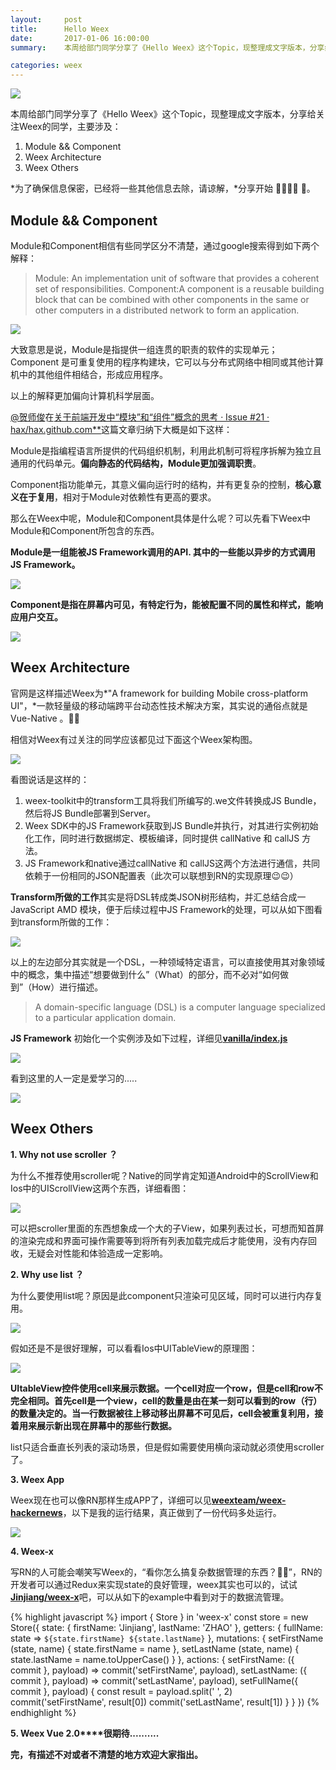 ```yaml
---
layout:     post
title:      Hello Weex
date:       2017-01-06 16:00:00
summary:    本周给部门同学分享了《Hello Weex》这个Topic，现整理成文字版本，分享给关注Weex的同学，主要涉及:Module && Component、Weex Architecture、 Weex Others。

categories: weex
---
```


![](http://img.alicdn.com/tfs/TB1qlHxPXXXXXaFaXXXXXXXXXXX-2880-1800.jpg)

本周给部门同学分享了《Hello Weex》这个Topic，现整理成文字版本，分享给关注Weex的同学，主要涉及：

1. Module && Component
2. Weex Architecture
3. Weex Others

*为了确保信息保密，已经将一些其他信息去除，请谅解，*分享开始 👨‍👨‍👧‍👧 🤣。

## **Module && Component**

Module和Component相信有些同学区分不清楚，通过google搜索得到如下两个解释：

> Module: An implementation unit of software that provides a coherent set of responsibilities.
> Component:A component is a reusable building block that can be combined with other components in the same or other computers in a distributed network to form an application.

![](http://img.alicdn.com/tfs/TB1T6zwPXXXXXa2aXXXXXXXXXXX-440-317.png)

大致意思是说，Module是指提供一组连贯的职责的软件的实现单元；Component 是可重复使用的程序构建块，它可以与分布式网络中相同或其他计算机中的其他组件相结合，形成应用程序。

以上的解释更加偏向计算机科学层面。

[@贺师俊](https://www.zhihu.com/people/3ec3b166992a5a90a1083945d2490d38)在[关于前端开发中“模块”和“组件”概念的思考 · Issue #21 · hax/hax.github.com**](https://github.com/hax/hax.github.com/issues/21)这篇文章归纳下大概是如下这样：

Module是指编程语言所提供的代码组织机制，利用此机制可将程序拆解为独立且通用的代码单元。**偏向静态的代码结构，Module更加强调职责**。

Component指功能单元，其意义偏向运行时的结构，并有更复杂的控制，**核心意义在于复用**，相对于Module对依赖性有更高的要求。

那么在Weex中呢，Module和Component具体是什么呢？可以先看下Weex中Module和Component所包含的东西。

**Module是一组能被JS Framework调用的API. 其中的一些能以异步的方式调用JS Framework。**

![](http://img.alicdn.com/tfs/TB10Qn_PXXXXXXFXXXXXXXXXXXX-1172-458.png)

**Component是指在屏幕内可见，有特定行为，能被配置不同的属性和样式，能响应用户交互。**

![](http://img.alicdn.com/tfs/TB1NvfQPXXXXXcLXFXXXXXXXXXX-1322-766.png)

## **Weex Architecture**

官网是这样描述Weex为*"A framework for building Mobile cross-platform UI"，*一款轻量级的移动端跨平台动态性技术解决方案，其实说的通俗点就是Vue-Native 。🤔🤒

相信对Weex有过关注的同学应该都见过下面这个Weex架构图。

![](http://img.alicdn.com/tfs/TB1EITwPXXXXXaCaXXXXXXXXXXX-852-566.png)

看图说话是这样的：

1. weex-toolkit中的transform工具将我们所编写的.we文件转换成JS Bundle，然后将JS Bundle部署到Server。
2. Weex SDK中的JS Framework获取到JS Bundle并执行，对其进行实例初始化工作，同时进行数据绑定、模板编译，同时提供 callNative 和 callJS 方法。
3. JS Framework和native通过callNative 和 callJS这两个方法进行通信，共同依赖于一份相同的JSON配置表（此次可以联想到RN的实现原理😉😉）

**Transform所做的工作**其实是将DSL转成类JSON树形结构，并汇总结合成一JavaScript AMD 模块，便于后续过程中JS Framework的处理，可以从如下图看到transform所做的工作：

![](http://img.alicdn.com/tfs/TB1_hLfPXXXXXbgaVXXXXXXXXXX-2880-1800.jpg)

以上的左边部分其实就是一个DSL，一种领域特定语言，可以直接使用其对象领域中的概念，集中描述“想要做到什么”（What）的部分，而不必对“如何做到”（How）进行描述。

> A domain-specific language (DSL) is a computer language specialized to a particular application domain.

**JS Framework** 初始化一个实例涉及如下过程，详细见[**vanilla/index.js**](https://link.zhihu.com/?target=https%3A//github.com/alibaba/weex/blob/master/html5/vanilla/index.js)

![](http://img.alicdn.com/tfs/TB1CjTtPXXXXXa0apXXXXXXXXXX-1268-630.png)

看到这里的人一定是爱学习的.....

![](http://img.alicdn.com/tfs/TB1Hc6BPXXXXXa1aXXXXXXXXXXX-400-361.png)

## **Weex Others**

**1. Why not use scroller ？**

为什么不推荐使用scroller呢？Native的同学肯定知道Android中的ScrollView和Ios中的UIScrollView这两个东西，详细看图：

![](http://img.alicdn.com/tfs/TB1dgbFPXXXXXbDXVXXXXXXXXXX-1344-516.png)

可以把scroller里面的东西想象成一个大的子View，如果列表过长，可想而知首屏的渲染完成和界面可操作需要等到将所有列表加载完成后才能使用，没有内存回收，无疑会对性能和体验造成一定影响。

**2. Why use list ？**

为什么要使用list呢？原因是此component只渲染可见区域，同时可以进行内存复用。

![](http://img.alicdn.com/tfs/TB1ObPUPXXXXXasXFXXXXXXXXXX-1168-824.png)

假如还是不是很好理解，可以看看Ios中UITableView的原理图：

![](http://img.alicdn.com/tfs/TB1eSL4PXXXXXaPXXXXXXXXXXXX-1914-1485.jpg)

**UItableView控件使用cell来展示数据。一个cell对应一个row，但是cell和row不完全相同。首先cell是一个view，cell的数量是由在某一刻可以看到的row（行）的数量决定的。当一行数据被往上移动移出屏幕不可见后，cell会被重复利用，接着用来展示新出现在屏幕中的那些行数据。**

list只适合垂直长列表的滚动场景，但是假如需要使用横向滚动就必须使用scroller了。

**3. Weex App**

Weex现在也可以像RN那样生成APP了，详细可以见[**weexteam/weex-hackernews**](https:/github.com/weexteam/weex-hackernews)，以下是我的运行结果，真正做到了一份代码多处运行。

![](http://img.alicdn.com/tfs/TB1cpfCPXXXXXbWaXXXXXXXXXXX-2822-1708.jpg)

**4. Weex-x**

写RN的人可能会嘲笑写Weex的，“看你怎么搞复杂数据管理的东西？👹👹”，RN的开发者可以通过Redux来实现state的良好管理，weex其实也可以的，试试[**Jinjiang/weex-x**](https://link.zhihu.com/?target=https%3A//github.com/Jinjiang/weex-x)吧，可以从如下的example中看到对于的数据流管理。

{% highlight javascript %}
import { Store } in 'weex-x'
const store = new Store({
  state: { firstName: 'Jinjiang', lastName: 'ZHAO' },
  getters: { fullName: state => `${state.firstName} ${state.lastName}` },
  mutations: {
    setFirstName (state, name) {
      state.firstName = name
    },
    setLastName (state, name) {
      state.lastName = name.toUpperCase()
    }
  },
  actions: {
    setFirstName: ({ commit }, payload) => commit('setFirstName', payload),
    setLastName: ({ commit }, payload) => commit('setLastName', payload),
    setFullName({ commit }, payload) {
      const result = payload.split(' ', 2)
      commit('setFirstName', result[0])
      commit('setLastName', result[1])
    }
  }
})
{% endhighlight %}

**5. Weex Vue 2.0****很期待..........**

**完，有描述不对或者不清楚的地方欢迎大家指出。**
